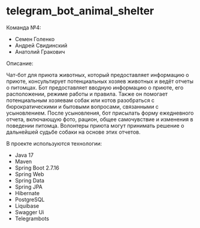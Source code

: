 # telegram_bot_animal_shelter
Команда №4:
- Семен Голенко
- Андрей Свидинский
- Анатолий Гракович

Описание:

Чат-бот для приюта животных, который предоставляет информацию о приюте, консультирует потенциальных хозяев животных и ведёт отчеты о питомцах. 
Бот предоставляет вводную информацию о приюте, его расположении, режиме работы и правила. 
Также он помогает потенциальным хозяевам собак или котов разобраться с бюрократическими и бытовыми вопросами, связанными с усыновлением. 
После усыновления, бот присылать форму ежедневного отчета, включающую фото, рацион, общее самочувствие и изменения в поведении питомца. 
Волонтеры приюта могут принимать решение о дальнейшей судьбе собаки на основе этих отчетов. 

В проекте используются технологии:
- Java 17
- Maven
- Spring Boot 2.7.16
- Spring Web
- Spring Data
- Spring JPA
- Hibernate
- PostgreSQL
- Liquibase
- Swagger Ui
- Telegrambots 

